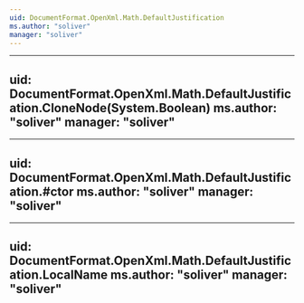```yaml
---
uid: DocumentFormat.OpenXml.Math.DefaultJustification
ms.author: "soliver"
manager: "soliver"
---
```


---
uid: DocumentFormat.OpenXml.Math.DefaultJustification.CloneNode(System.Boolean)
ms.author: "soliver"
manager: "soliver"
---

---
uid: DocumentFormat.OpenXml.Math.DefaultJustification.#ctor
ms.author: "soliver"
manager: "soliver"
---

---
uid: DocumentFormat.OpenXml.Math.DefaultJustification.LocalName
ms.author: "soliver"
manager: "soliver"
---
